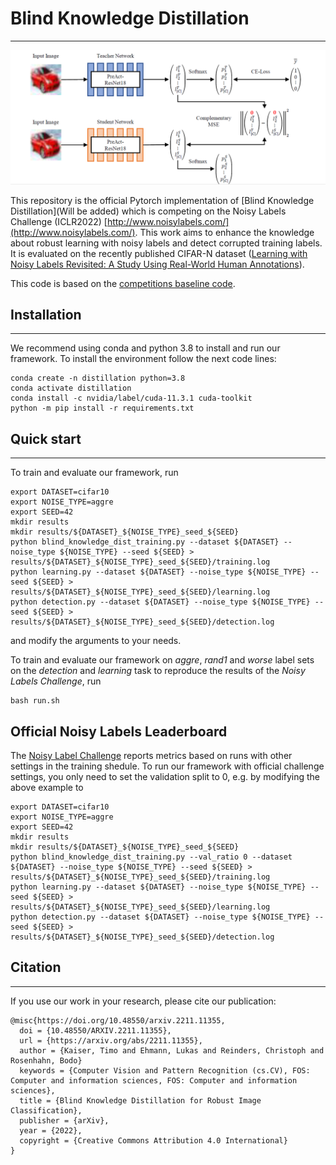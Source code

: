 # Blind Knowledge Distillation

---
<p align="center">
  <img src="./img/OverallFrameworkV5.png" />
</p>



This repository is the official Pytorch implementation of [Blind Knowledge Distillation](Will be added) which is competing 
on the Noisy Labels Challenge (ICLR2022) [http://www.noisylabels.com/](http://www.noisylabels.com/). This work
aims to enhance the knowledge about robust learning with noisy labels and detect corrupted training labels. 
It is evaluated on the recently published CIFAR-N dataset 
([Learning with Noisy Labels Revisited: A Study Using Real-World Human Annotations](https://openreview.net/forum?id=TBWA6PLJZQm&referrer=%5BAuthor%20Console%5D(%2Fgroup%3Fid%3DICLR.cc%2F2022%2FConference%2FAuthors%23your-submissions))).

This code is based on the [competitions baseline code](https://github.com/UCSC-REAL/cifar-10-100n/tree/ijcai-lmnl-2022).  
## Installation

---
We recommend using conda and python 3.8 to install and run our framework. To install the environment follow the next code
lines:
```
conda create -n distillation python=3.8
conda activate distillation
conda install -c nvidia/label/cuda-11.3.1 cuda-toolkit 
python -m pip install -r requirements.txt
```

## Quick start

---
To train and evaluate our framework, run
````shell
export DATASET=cifar10
export NOISE_TYPE=aggre
export SEED=42
mkdir results
mkdir results/${DATASET}_${NOISE_TYPE}_seed_${SEED}
python blind_knowledge_dist_training.py --dataset ${DATASET} --noise_type ${NOISE_TYPE} --seed ${SEED} > results/${DATASET}_${NOISE_TYPE}_seed_${SEED}/training.log
python learning.py --dataset ${DATASET} --noise_type ${NOISE_TYPE} --seed ${SEED} > results/${DATASET}_${NOISE_TYPE}_seed_${SEED}/learning.log
python detection.py --dataset ${DATASET} --noise_type ${NOISE_TYPE} --seed ${SEED} > results/${DATASET}_${NOISE_TYPE}_seed_${SEED}/detection.log
````
and modify the arguments to your needs.

To train and evaluate our framework on *aggre*, *rand1* and *worse* label sets on the *detection* and *learning* task
to reproduce the results of the *Noisy Labels Challenge*, run 
```
bash run.sh
```

## Official Noisy Labels Leaderboard 
The [Noisy Label Challenge](http://noisylabels.com/) reports metrics based on runs with other settings in the training shedule. To run our framework with official challenge settings, you only need to set the validation split to 0, e.g. by modifying the above example to

````shell
export DATASET=cifar10
export NOISE_TYPE=aggre
export SEED=42
mkdir results
mkdir results/${DATASET}_${NOISE_TYPE}_seed_${SEED}
python blind_knowledge_dist_training.py --val_ratio 0 --dataset ${DATASET} --noise_type ${NOISE_TYPE} --seed ${SEED} > results/${DATASET}_${NOISE_TYPE}_seed_${SEED}/training.log
python learning.py --dataset ${DATASET} --noise_type ${NOISE_TYPE} --seed ${SEED} > results/${DATASET}_${NOISE_TYPE}_seed_${SEED}/learning.log
python detection.py --dataset ${DATASET} --noise_type ${NOISE_TYPE} --seed ${SEED} > results/${DATASET}_${NOISE_TYPE}_seed_${SEED}/detection.log
````

## Citation

---
If you use our work in your research, please cite our publication:

```text
@misc{https://doi.org/10.48550/arxiv.2211.11355,
  doi = {10.48550/ARXIV.2211.11355},
  url = {https://arxiv.org/abs/2211.11355},
  author = {Kaiser, Timo and Ehmann, Lukas and Reinders, Christoph and Rosenhahn, Bodo}
  keywords = {Computer Vision and Pattern Recognition (cs.CV), FOS: Computer and information sciences, FOS: Computer and information sciences},
  title = {Blind Knowledge Distillation for Robust Image Classification},
  publisher = {arXiv},
  year = {2022},
  copyright = {Creative Commons Attribution 4.0 International}
}
```
